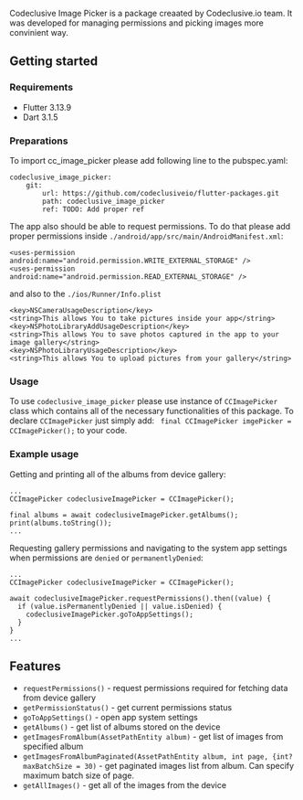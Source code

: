 Codeclusive Image Picker is a package creaated by Codeclusive.io team. It was developed for managing permissions and picking images more convinient way. 


## Getting started

### Requirements
- Flutter 3.13.9
- Dart 3.1.5

### Preparations 
To import cc_image_picker please add following line to the pubspec.yaml:

```dependencies:
codeclusive_image_picker:
    git:
        url: https://github.com/codeclusiveio/flutter-packages.git
        path: codeclusive_image_picker
        ref: TODO: Add proper ref
```

The app also should be able to request permissions. To do that please add proper permissions inside ```./android/app/src/main/AndroidManifest.xml```:
```
<uses-permission android:name="android.permission.WRITE_EXTERNAL_STORAGE" />
<uses-permission android:name="android.permission.READ_EXTERNAL_STORAGE" />
```

and also to the ```./ios/Runner/Info.plist```
```
<key>NSCameraUsageDescription</key>
<string>This allows You to take pictures inside your app</string>
<key>NSPhotoLibraryAddUsageDescription</key>
<string>This allows You to save photos captured in the app to your image gallery</string>
<key>NSPhotoLibraryUsageDescription</key>
<string>This allows You to upload pictures from your gallery</string>
```

### Usage
To use ```codeclusive_image_picker``` please use instance of ```CCImagePicker``` class which contains all of the necessary functionalities of this package. 
To declare ```CCImagePicker``` just simply add: ``` final CCImagePicker imgePicker = CCImagePicker();``` to your code.

### Example usage
Getting and printing all of the albums from device gallery:
```
...
CCImagePicker codeclusiveImagePicker = CCImagePicker();

final albums = await codeclusiveImagePicker.getAlbums();
print(albums.toString());
...
```

Requesting gallery permissions and navigating to the system app settings when permissions are ```denied``` or ```permanentlyDenied```:
```
...
CCImagePicker codeclusiveImagePicker = CCImagePicker();

await codeclusiveImagePicker.requestPermissions().then((value) {
  if (value.isPermanentlyDenied || value.isDenied) {
    codeclusiveImagePicker.goToAppSettings();
  }
}
...
```

## Features

- ```requestPermissions()``` - request permissions required for fetching data from device gallery
- ```getPermissionStatus()``` - get current permissions status
- ```goToAppSettings()``` - open app system settings
- ```getAlbums()``` - get list of albums stored on the device
- ```getImagesFromAlbum(AssetPathEntity album)``` - get list of images from specified album
- ```getImagesFromAlbumPaginated(AssetPathEntity album, int page, {int? maxBatchSize = 30)``` - get paginated images list from album. Can specify maximum batch size of page.
- ```getAllImages()``` - get all of the images from the device
 
